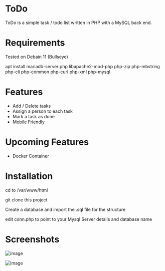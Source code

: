 # ToDo

ToDo is a simple task / todo list written in PHP with a MySQL back end.

# Requirements

Tested on Debain 11 (Bullseye)

apt install mariadb-server php libapache2-mod-php php-zip php-mbstring php-cli php-common php-curl php-xml php-mysql

# Features

* Add / Delete tasks
* Assign a person to each task
* Mark a task as done
* Mobile Friendly

# Upcoming Features

* Docker Container

# Installation

cd to /var/www/html

git clone this project

Create a database and import the .sql file for the structure

edit conn.php to point to your Mysql Server details and database name

# Screenshots

![image](https://user-images.githubusercontent.com/3878490/219698710-632d0e16-1519-469e-b6c5-fc2e6dd2fa15.png)

![image](https://user-images.githubusercontent.com/3878490/219698831-2fab903f-4403-422e-bbc5-479e6d31363e.png)


